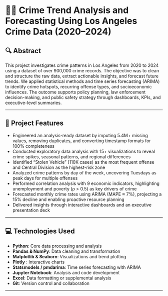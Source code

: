 # 🕵️‍♂️ Crime Trend Analysis and Forecasting Using Los Angeles Crime Data (2020–2024)

## 🔍 Abstract

This project investigates crime patterns in Los Angeles from 2020 to 2024 using a dataset of over 900,000 crime records. The objective was to clean and structure the raw data, extract actionable insights, and forecast future trends. We applied statistical methods and time series forecasting (ARIMA) to identify crime hotspots, recurring offense types, and socioeconomic influences. The outcome supports policy planning, law enforcement decision-making, and public safety strategy through dashboards, KPIs, and executive-level summaries.

---

## 🚀 Project Features

- Engineered an analysis-ready dataset by imputing 5.4M+ missing values, removing duplicates, and converting timestamp formats for 100% completeness  
- Conducted exploratory data analysis with 15+ visualizations to reveal crime spikes, seasonal patterns, and regional differences  
- Identified “Stolen Vehicle” (110K cases) as the most frequent offense and Central Division as the highest-risk zone  
- Analyzed crime patterns by day of the week, uncovering Tuesdays as peak days for multiple offenses  
- Performed correlation analysis with 9 economic indicators, highlighting unemployment and poverty (ρ > 0.5) as key drivers of crime  
- Forecasted monthly crime rates using ARIMA (MAPE ≈ 7%), projecting a 15% decline and enabling proactive resource planning  
- Delivered insights through interactive dashboards and an executive presentation deck  

---

## 💻 Technologies Used

- **Python**: Core data processing and analysis  
- **Pandas & NumPy**: Data cleaning and transformation  
- **Matplotlib & Seaborn**: Visualizations and trend plotting  
- **Plotly** : Interactive charts  
- **Statsmodels / pmdarima**: Time series forecasting with ARIMA  
- **Jupyter Notebook**: Analysis and code development  
- **Excel**: Data formatting or supplemental analysis  
- **Git**: Version control and collaboration  

---


